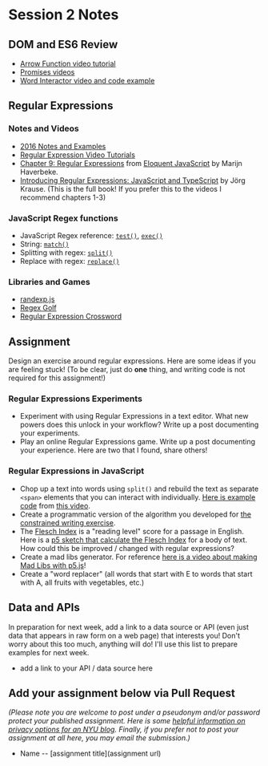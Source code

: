 # Session 2 Notes

## DOM and ES6 Review
- [Arrow Function video tutorial](https://youtu.be/mrYMzpbFz18)
- [Promises videos](https://www.youtube.com/playlist?list=PLRqwX-V7Uu6bKLPQvPRNNE65kBL62mVfx)
- [Word Interactor video and code example](https://thecodingtrain.com/CodingChallenges/038-word-interactor.html)

## Regular Expressions

### Notes and Videos
- [2016 Notes and Examples](http://shiffman.net/a2z/regex/)
- [Regular Expression Video Tutorials](https://www.youtube.com/watch?v=7DG3kCDx53c&list=PLRqwX-V7Uu6YEypLuls7iidwHMdCM6o2w)
- [Chapter 9: Regular Expressions](https://eloquentjavascript.net/09_regexp.html) from [Eloquent JavaScript](https://eloquentjavascript.net/) by Marijn Haverbeke.
- [Introducing Regular Expressions: JavaScript and TypeScript](https://learning-oreilly-com.proxy.library.nyu.edu/library/view/introducing-regular-expressions/9781484225080/A434767_1_En_1_Chapter.html) by Jörg Krause. (This is the full book! If you prefer this to the videos I recommend chapters 1-3)

### JavaScript Regex functions
- JavaScript Regex reference: [`test()`](https://developer.mozilla.org/en-US/docs/Web/JavaScript/Reference/Global_Objects/RegExp/test), [`exec()`](https://developer.mozilla.org/en-US/docs/Web/JavaScript/Reference/Global_Objects/RegExp/exec)
- String: [`match()`](https://developer.mozilla.org/en-US/docs/Web/JavaScript/Reference/Global_Objects/String/match)
- Splitting with regex: [`split()`](https://developer.mozilla.org/en-US/docs/Web/JavaScript/Reference/Global_Objects/String/split)
- Replace with regex: [`replace()`](https://developer.mozilla.org/en-US/docs/Web/JavaScript/Reference/Global_Objects/String/replace)

### Libraries and Games
* [randexp.js](http://fent.github.io/randexp.js/)
* [Regex Golf](https://alf.nu/RegexGolf) 
* [Regular Expression Crossword](https://regexcrossword.com/)

## Assignment

Design an exercise around regular expressions. Here are some ideas if you are feeling stuck! (To be clear, just do **one** thing, and writing code is not required for this assignment!)

### Regular Expressions Experiments
* Experiment with using Regular Expressions in a text editor. What new powers does this unlock in your workflow? Write up a post documenting your experiments.
* Play an online Regular Expressions game. Write up a post documenting your experience. Here are two that I found, share others!

### Regular Expressions in JavaScript
* Chop up a text into words using `split()` and rebuild the text as separate `<span>` elements that you can interact with individually.  [Here is example code](https://editor.p5js.org/codingtrain/sketches/Jr3zCQw-9) from [this video](https://thecodingtrain.com/CodingChallenges/038-word-interactor.html).
* Create a programmatic version of the algorithm you developed for [the constrained writing exercise](https://docs.google.com/presentation/d/18-eQtpSXKcMdvFuk9ub1yjY-2zW5T067R0o34BT9BTM/edit?usp=sharing).
* The [Flesch Index](https://en.wikipedia.org/wiki/Flesch%E2%80%93Kincaid_readability_tests) is a "reading level" score for a passage in English. Here is a [p5 sketch that calculate the Flesch Index](https://editor.p5js.org/a2zitp/sketches/OQx3A3Sa0) for a body of text. How could this be improved / changed with regular expressions? 
* Create a mad libs generator. For reference [here is a video about making Mad Libs with p5.js](https://thecodingtrain.com/CodingChallenges/039-madlibs.html)!
* Create a "word replacer" (all words that start with E to words that start with A, all fruits with vegetables, etc.)

## Data and APIs
In preparation for next week, add a link to a data source or API (even just data that appears in raw form on a web page) that interests you! Don't worry about this too much, anything will do! I'll use this list to prepare examples for next week.
* add a link to your API / data source here

## Add your assignment below via Pull Request
*(Please note you are welcome to post under a pseudonym and/or password protect your published assignment. Here is some [helpful information on privacy options for an NYU blog](https://nyu.service-now.com/sp?id=kb_article&sysparm_article=KB0012245&sys_kb_id=b2ddc9da004aa1002a5d036a271e5f70&spa=1). Finally, if you prefer not to post your assignment at all here, you may email the submission.)*
* Name -- [assignment title](assignment url)
